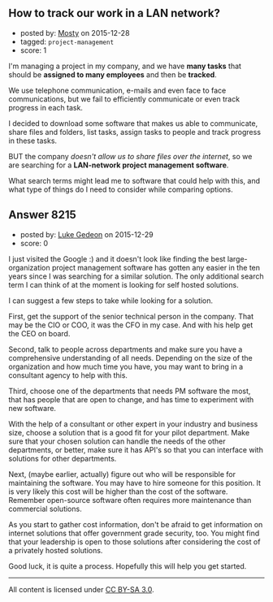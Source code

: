 ## How to track our work in a LAN network?

- posted by: [Mosty](https://stackexchange.com/users/7537299/mosty) on 2015-12-28
- tagged: `project-management`
- score: 1

I'm managing a project in my company, and we have **many tasks** that should be **assigned to many employees** and then be **tracked**.

We use telephone communication, e-mails and even face to face communications, but we fail to efficiently communicate or even track progress in each task.

I decided to download some software that makes us able to communicate, share files and folders, list tasks, assign tasks to people and track progress in these tasks.

BUT the company *doesn't allow us to share files over the internet*, so we are searching for a **LAN-network project management software**.

What search terms might lead me to software that could help with this, and what type of things do I need to consider while comparing options.


## Answer 8215

- posted by: [Luke Gedeon](https://stackexchange.com/users/1119600/luke-gedeon) on 2015-12-29
- score: 0

I just visited the Google :) and it doesn't look like finding the best large-organization project management software has gotten any easier in the ten years since I was searching for a similar solution. The only additional search term I can think of at the moment is looking for self hosted solutions.

I can suggest a few steps to take while looking for a solution.

First, get the support of the senior technical person in the company. That may be the CIO or COO, it was the CFO in my case. And with his help get the CEO on board.

Second, talk to people across departments and make sure you have a comprehensive understanding of all needs. Depending on the size of the organization and how much time you have, you may want to bring in a consultant agency to help with this.

Third, choose one of the departments that needs PM software the most, that has people that are open to change, and has time to experiment with new software.

With the help of a consultant or other expert in your industry and business size, choose a solution that is a good fit for your pilot department. Make sure that your chosen solution can handle the needs of the other departments, or better, make sure it has API's so that you can interface with solutions for other departments.

Next, (maybe earlier, actually) figure out who will be responsible for maintaining the software. You may have to hire someone for this position. It is very likely this cost will be higher than the cost of the software. Remember open-source software often requires more maintenance than commercial solutions.

As you start to gather cost information, don't be afraid to get information on internet solutions that offer government grade security, too. You might find that your leadership is open to those solutions after considering the cost of a privately hosted solutions.

Good luck, it is quite a process. Hopefully this will help you get started.



---

All content is licensed under [CC BY-SA 3.0](https://creativecommons.org/licenses/by-sa/3.0/).
